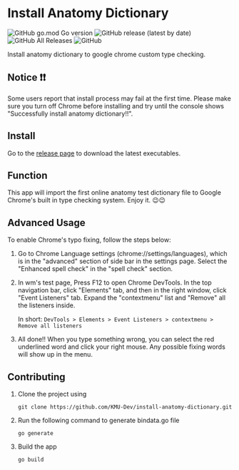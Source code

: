 # Install Anatomy Dictionary

![GitHub go.mod Go version](https://img.shields.io/github/go-mod/go-version/KMU-Dev/install-anatomy-dictionary)
![GitHub release (latest by date)](https://img.shields.io/github/v/release/KMU-Dev/install-anatomy-dictionary)
![GitHub All Releases](https://img.shields.io/github/downloads/KMU-Dev/install-anatomy-dictionary/total?color=brightgreen)
![GitHub](https://img.shields.io/github/license/KMU-Dev/install-anatomy-dictionary)

Install anatomy dictionary to google chrome custom type checking.

## Notice :heavy_exclamation_mark::heavy_exclamation_mark:

Some users report that install process may fail at the first time.
Please make sure you turn off Chrome before installing and try until the console shows "Successfully install anatomy dictionary!!".

## Install

Go to the [release page](https://github.com/KMU-Dev/install-anatomy-dictionary/releases/latest) to download the latest executables.

## Function

This app will import the first online anatomy test dictionary file to Google Chrome's built in type checking system.
Enjoy it. :wink::wink:

## Advanced Usage

To enable Chrome's typo fixing, follow the steps below:

1. Go to Chrome Language settings (chrome://settings/languages), which is in the "advanced" section of side bar in the settings page.
Select the "Enhanced spell check" in the "spell check" section.

2. In wm's test page, Press F12 to open Chrome DevTools.
In the top navigation bar, click "Elements" tab, and then in the right window, click "Event Listeners" tab.
Expand the "contextmenu" list and "Remove" all the listeners inside.

    In short: `DevTools > Elements > Event Listeners > contextmenu > Remove all listeners`

3. All done!! When you type something wrong, you can select the red underlined word and click your right mouse.
Any possible fixing words will show up in the menu.

## Contributing

1. Clone the project using

    ```git clone https://github.com/KMU-Dev/install-anatomy-dictionary.git```

2. Run the following command to generate bindata.go file

    ```go generate```

3. Build the app

    ```go build```
